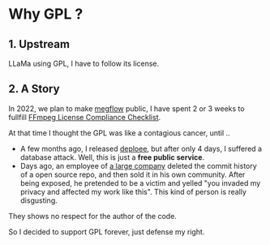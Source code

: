 # Why GPL ?

## 1. Upstream

LLaMa using GPL, I have to follow its license.

## 2. A Story

In 2022, we plan to make [megflow](https://github.com/MegEngine/MegFlow/) public, I have spent 2 or 3 weeks to fullfill [FFmpeg License Compliance Checklist](https://ffmpeg.org/legal.html).

At that time I thought the GPL was like a contagious cancer, until ..

* A few months ago, I released [deploee](platform.openmmlab.com/deploee/), but after only 4 days, I suffered a database attack. Well, this is just a **free public service**.
* Days ago, an employee of [a large company](https://github.com/tencent/) deleted the commit history of a open source repo, and then sold it in his own community. After being exposed, he pretended to be a victim and yelled "you invaded my privacy and affected my work like this". This kind of person is really disgusting.

They shows no respect for the author of the code. 

So I decided to support GPL forever, just defense my right.
